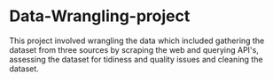 # Data-Wrangling-project
This project involved wrangling the data which included gathering the dataset from three sources by scraping the web and querying API's, assessing the dataset for tidiness and quality issues and cleaning the dataset.  
